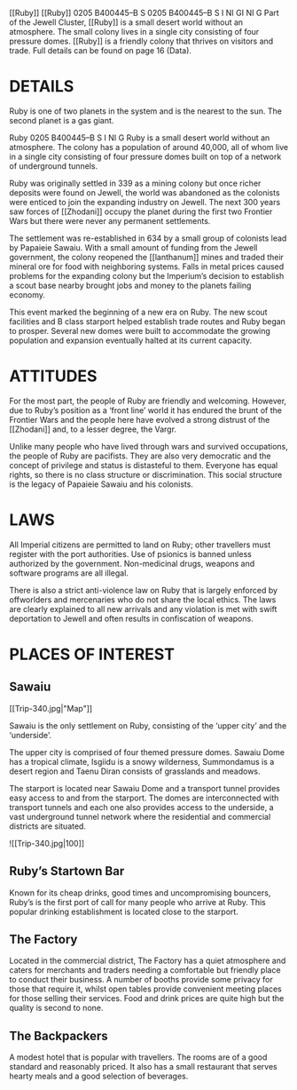 [[Ruby]] [[Ruby]] 0205 B400445–B S 0205 B400445–B S I NI GI NI G Part of the Jewell Cluster, [[Ruby]] is a small desert world without an atmosphere. The small colony lives in a single city consisting of four pressure domes. [[Ruby]] is a friendly colony that thrives on visitors and trade. Full details can be found on page 16 (Data).

# DETAILS

Ruby is one of two planets in the system and is the nearest to the sun. The second planet is a gas giant.

Ruby 0205 B400445–B S I NI G Ruby is a small desert world without an atmosphere. The colony has a population of around 40,000, all of whom live in a single city consisting of four pressure domes built on top of a network of underground tunnels.

Ruby was originally settled in 339 as a mining colony but once richer deposits were found on Jewell, the world was abandoned as the colonists were enticed to join the expanding industry on Jewell. The next 300 years saw forces of [[Zhodani]] occupy the planet during the first two Frontier Wars but there were never any permanent settlements.

The settlement was re-established in 634 by a small group of colonists lead by Papaieie Sawaiu. With a small amount of funding from the Jewell government, the colony reopened the [[lanthanum]] mines and traded their mineral ore for food with neighboring systems. Falls in metal prices caused problems for the expanding colony but the Imperium’s decision to establish a scout base nearby brought jobs and money to the planets failing economy.

This event marked the beginning of a new era on Ruby. The new scout facilities and B class starport helped establish trade routes and Ruby began to prosper. Several new domes were built to accommodate the growing population and expansion eventually halted at its current capacity.

# ATTITUDES

For the most part, the people of Ruby are friendly and welcoming. However, due to Ruby’s position as a ‘front line’ world it has endured the brunt of the Frontier Wars and the people here have evolved a strong distrust of the [[Zhodani]] and, to a lesser degree, the Vargr.

Unlike many people who have lived through wars and survived occupations, the people of Ruby are pacifists. They are also very democratic and the concept of privilege and status is distasteful to them. Everyone has equal rights, so there is no class structure or discrimination. This social structure is the legacy of Papaieie Sawaiu and his colonists.

# LAWS

All Imperial citizens are permitted to land on Ruby; other travellers must register with the port authorities. Use of psionics is banned unless authorized by the government. Non-medicinal drugs, weapons and software programs are all illegal.

There is also a strict anti-violence law on Ruby that is largely enforced by offworlders and mercenaries who do not share the local ethics. The laws are clearly explained to all new arrivals and any violation is met with swift deportation to Jewell and often results in confiscation of weapons.

# PLACES OF INTEREST

## Sawaiu

[[Trip-340.jpg|"Map"]]

Sawaiu is the only settlement on Ruby, consisting of the ‘upper city’ and the ‘underside’.

The upper city is comprised of four themed pressure domes. Sawaiu Dome has a tropical climate, Isgiidu is a snowy wilderness, Summondamus is a desert region and Taenu Diran consists of grasslands and meadows.

The starport is located near Sawaiu Dome and a transport tunnel provides easy access to and from the starport. The domes are interconnected with transport tunnels and each one also provides access to the underside, a vast underground tunnel network where the residential and commercial districts are situated.

![[Trip-340.jpg|100]]

## Ruby’s Startown Bar

Known for its cheap drinks, good times and uncompromising bouncers, Ruby’s is the first port of call for many people who arrive at Ruby. This popular drinking establishment is located close to the starport.

## The Factory

Located in the commercial district, The Factory has a quiet atmosphere and caters for merchants and traders needing a comfortable but friendly place to conduct their business. A number of booths provide some privacy for those that require it, whilst open tables provide convenient meeting places for those selling their services. Food and drink prices are quite high but the quality is second to none.

## The Backpackers

A modest hotel that is popular with travellers. The rooms are of a good standard and reasonably priced. It also has a small restaurant that serves hearty meals and a good selection of beverages.
